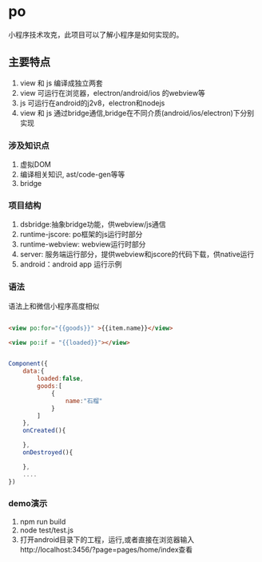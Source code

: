 # po
小程序技术攻克，此项目可以了解小程序是如何实现的。


## 主要特点
1. view 和 js 编译成独立两套
2. view 可运行在浏览器，electron/android/ios 的webview等
3. js 可运行在android的j2v8，electron和nodejs
4. view 和 js 通过bridge通信,bridge在不同介质(android/ios/electron)下分别实现


### 涉及知识点
1. 虚拟DOM
2. 编译相关知识, ast/code-gen等等
3. bridge


### 项目结构
1. dsbridge:抽象bridge功能，供webview/js通信
2. runtime-jscore: po框架的js运行时部分
3. runtime-webview: webview运行时部分
4. server: 服务端运行部分，提供webview和jscore的代码下载，供native运行
5. android：android app 运行示例


### 语法

语法上和微信小程序高度相似

```html

<view po:for="{{goods}}" >{{item.name}}</view>

<view po:if = "{{loaded}}"></view>

```

```js

Component({
    data:{
        loaded:false,
        goods:[
            {
                name:"石榴"
            }
        ]
    },
    onCreated(){

    },
    onDestroyed(){

    },
    ....
})

```

### demo演示
1. npm run build
2. node test/test.js
3. 打开android目录下的工程，运行,或者直接在浏览器输入http://localhost:3456/?page=pages/home/index查看

